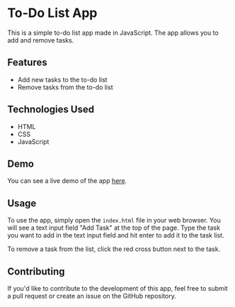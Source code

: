 # To-Do List App

This is a simple to-do list app made in JavaScript. The app allows you to add and remove tasks.

## Features

- Add new tasks to the to-do list
- Remove tasks from the to-do list

## Technologies Used

- HTML
- CSS
- JavaScript

## Demo

You can see a live demo of the app [here](https://codingankit.github.io/toDoList).

## Usage

To use the app, simply open the `index.html` file in your web browser. You will see a text input field "Add Task" at the top of the page. Type the task you want to add in the text input field and hit enter to add it to the task list.

To remove a task from the list, click the red cross button next to the task.

## Contributing

If you'd like to contribute to the development of this app, feel free to submit a pull request or create an issue on the GitHub repository.
